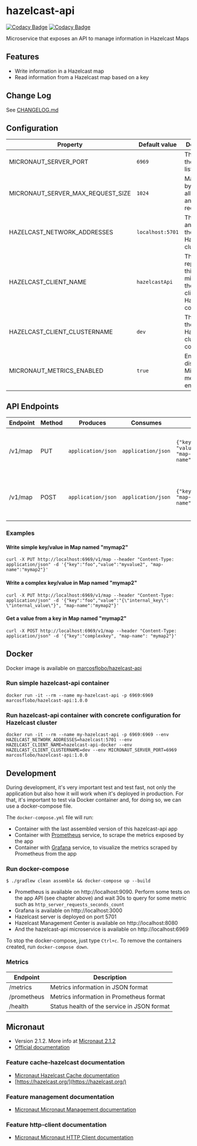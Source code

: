 # hazelcast-api
[![Codacy Badge](https://app.codacy.com/project/badge/Grade/6a48a3ea9aea4092b2aa3ae5ab40e299)](https://www.codacy.com/gh/marcosflobo/hazelcast-api/dashboard?utm_source=github.com&amp;utm_medium=referral&amp;utm_content=marcosflobo/hazelcast-api&amp;utm_campaign=Badge_Grade)
[![Codacy Badge](https://app.codacy.com/project/badge/Coverage/6a48a3ea9aea4092b2aa3ae5ab40e299)](https://www.codacy.com/gh/marcosflobo/hazelcast-api/dashboard?utm_source=github.com&utm_medium=referral&utm_content=marcosflobo/hazelcast-api&utm_campaign=Badge_Coverage)

Microservice that exposes an API to manage information in Hazelcast Maps

## Features
-   Write information in a Hazelcast map
-   Read information from a Hazelcast map based on a key

## Change Log
See [CHANGELOG.md](CHANGELOG.md)

## Configuration
|Property|Default value|Description|
---------|-------------|----------|
|MICRONAUT_SERVER_PORT|`6969`|The port on the API is listening|
|MICRONAUT_SERVER_MAX_REQUEST_SIZE|`1024`|Max size, in bytes, allowed for an incoming request|
|HAZELCAST_NETWORK_ADDRESSES|`localhost:5701`|The DNS and port of the Hazelcast cluster|
|HAZELCAST_CLIENT_NAME|`hazelcastApi`|The name representing this microservice the list of clients from Hazelcast connections|
|HAZELCAST_CLIENT_CLUSTERNAME|`dev`|The name of the Hazelcast cluster to connect|
|MICRONAUT_METRICS_ENABLED|`true`|Enable or disable the Micronaut metrics endpoint|

## API Endpoints
|Endpoint|Method|Produces|Consumes|Body|Description|
---------|------|--------|--------|----|----------|
|/v1/map|PUT|`application/json`|`application/json`|`{"key":"foo", "value":"myvalue", "map-name":"mymap"}`|Write a key/value on a specific Hazelcast Map|
|/v1/map|POST|`application/json`|`application/json`|`{"key":"foo", "map-name":"mymap"}`|Get the value from a key on a specific Hazelcast Map|

### Examples
#### Write simple key/value in Map named "mymap2"
```shell script
curl -X PUT http://localhost:6969/v1/map --header "Content-Type: application/json" -d '{"key":"foo","value":"myvalue2", "map-name":"mymap2"}'
```
#### Write a complex key/value in Map named "mymap2"
```shell script
curl -X PUT http://localhost:6969/v1/map --header "Content-Type: application/json" -d '{"key":"foo","value":"{\"internal_key\": \"internal_value\"}", "map-name":"mymap2"}'
```
#### Get a value from a key in Map named "mymap2"
```shell script
curl -X POST http://localhost:6969/v1/map --header "Content-Type: application/json" -d '{"key":"complexkey", "map-name": "mymap2"}'
```

## Docker
Docker image is available on [marcosflobo/hazelcast-api](https://hub.docker.com/r/marcosflobo/hazelcast-api)
### Run simple hazelcast-api container
```shell script
docker run -it --rm --name my-hazelcast-api -p 6969:6969 marcosflobo/hazelcast-api:1.0.0
```
### Run hazelcast-api container with concrete configuration for Hazelcast cluster
```shell script
docker run -it --rm --name my-hazelcast-api -p 6969:6969 --env HAZELCAST_NETWORK_ADDRESSES=hazelcast:5701 --env HAZELCAST_CLIENT_NAME=hazelcast-api-docker --env HAZELCAST_CLIENT_CLUSTERNAME=dev --env MICRONAUT_SERVER_PORT=6969 marcosflobo/hazelcast-api:1.0.0 
```

## Development
During development, it's very important test and test fast, not only the application but also how it will work when it's
deployed in production. For that, it's important to test via Docker container and, for doing so, we can use a docker-compose
file.

The `docker-compose.yml` file will run:
-   Container with the last assembled version of this hazelcast-api app
-   Container with [Prometheus](https://prometheus.io/) service, to scrape the metrics exposed by the app
-   Container with [Grafana](https://grafana.com/) service, to visualize the metrics scraped by Prometheus from the app

### Run docker-compose
```shell script
$ ./gradlew clean assemble && docker-compose up --build
```
-   Prometheus is available on http://localhost:9090. Perform some tests on the app API (see chapter above) and wait 30s to query for some metric such as `http_server_requests_seconds_count`
-   Grafana is available on http://localhost:3000
-   Hazelcast server is deployed on port 5701
-   Hazelcast Management Center is available on http://localhost:8080
-   And the hazelcast-api microservice is available on http://localhost:6969

To stop the docker-compose, just type `Ctrl+c`. To remove the containers created, run `docker-compose down`.

### Metrics
|Endpoint|Description|
---------|----------|
|/metrics|Metrics information in JSON format|
|/prometheus|Metrics information in Prometheus format|
|/health|Status health of the service in JSON format|

## Micronaut
-   Version 2.1.2. More info at [Micronaut 2.1.2](https://github.com/micronaut-projects/micronaut-core/releases/tag/v2.1.2)
-   [Official documentation](https://docs.micronaut.io/latest/guide/index.html)

### Feature cache-hazelcast documentation
-   [Micronaut Hazelcast Cache documentation](https://micronaut-projects.github.io/micronaut-cache/latest/guide/index.html#hazelcast)
-   [https://hazelcast.org/](https://hazelcast.org/)

### Feature management documentation
-   [Micronaut Micronaut Management documentation](https://docs.micronaut.io/latest/guide/index.html#management)

### Feature http-client documentation
-   [Micronaut Micronaut HTTP Client documentation](https://docs.micronaut.io/latest/guide/index.html#httpClient)
